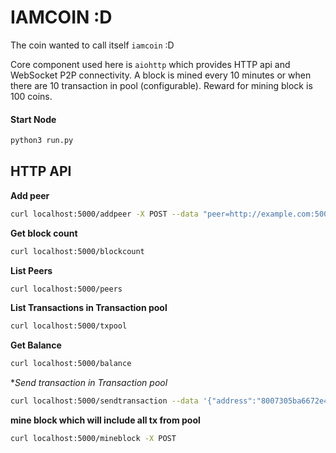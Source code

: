 # IAMCOIN :D

The coin wanted to call itself `iamcoin` :D

Core component used here is `aiohttp` which provides HTTP api and WebSocket P2P connectivity. A block is mined every 10 minutes or when there are 10 transaction in pool (configurable). Reward for mining block is 100 coins.

#### Start Node
```bash
python3 run.py
```

## HTTP API

**Add peer**
```bash
curl localhost:5000/addpeer -X POST --data "peer=http://example.com:5000/ws"
```

**Get block count**
```bash
curl localhost:5000/blockcount
```

**List Peers**
```bash
curl localhost:5000/peers 
```

**List Transactions in Transaction pool**
```bash
curl localhost:5000/txpool
```

**Get Balance**
```bash
curl localhost:5000/balance 
```

**Send transaction in Transaction pool*
```bash
curl localhost:5000/sendtransaction --data '{"address":"8007305ba6672e4ce558d7502c904bce9b3a8263f2a66e3a79d6877b2c52c8a848601a43bd3f884b1b209cd3ca124daa","amount":30}' 
```

**mine block which will include all tx from pool**
```bash
curl localhost:5000/mineblock -X POST
```